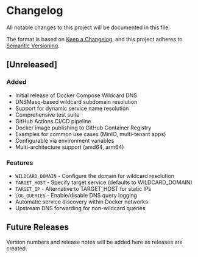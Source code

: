 # Changelog

All notable changes to this project will be documented in this file.

The format is based on [Keep a Changelog](https://keepachangelog.com/en/1.0.0/),
and this project adheres to [Semantic Versioning](https://semver.org/spec/v2.0.0.html).

## [Unreleased]

### Added
- Initial release of Docker Compose Wildcard DNS
- DNSMasq-based wildcard subdomain resolution
- Support for dynamic service name resolution
- Comprehensive test suite
- GitHub Actions CI/CD pipeline
- Docker image publishing to GitHub Container Registry
- Examples for common use cases (MinIO, multi-tenant apps)
- Configurable via environment variables
- Multi-architecture support (amd64, arm64)

### Features
- `WILDCARD_DOMAIN` - Configure the domain for wildcard resolution
- `TARGET_HOST` - Specify target service (defaults to WILDCARD_DOMAIN)
- `TARGET_IP` - Alternative to TARGET_HOST for static IPs
- `LOG_QUERIES` - Enable/disable DNS query logging
- Automatic service discovery within Docker networks
- Upstream DNS forwarding for non-wildcard queries

## Future Releases

Version numbers and release notes will be added here as releases are created.
